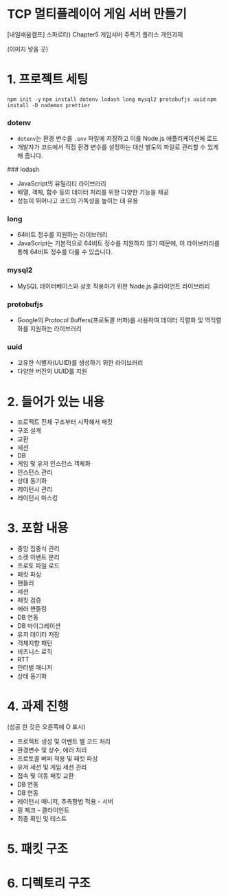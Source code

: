 # TCP 멀티플레이어 게임 서버 만들기

[내일배움캠프] 스파르타) Chapter5 게임서버 주특기 플러스 개인과제

(이미지 넣을 곳)

# 1. 프로젝트 세팅

`npm init -y`
`npm install dotenv lodash long mysql2 protobufjs uuid`
`npm install -D nodemon prettier`

### dotenv

- `dotenv`는 환경 변수를 `.env` 파일에 저장하고 이를 Node.js 애플리케이션에 로드
- 개발자가 코드에서 직접 환경 변수를 설정하는 대신 별도의 파일로 관리할 수 있게 해 줍니다.

### lodash

- JavaScript의 유틸리티 라이브러리
- 배열, 객체, 함수 등의 데이터 처리를 위한 다양한 기능을 제공
- 성능이 뛰어나고 코드의 가독성을 높이는 데 유용

### long

- 64비트 정수를 지원하는 라이브러리
- JavaScript는 기본적으로 64비트 정수를 지원하지 않기 때문에, 이 라이브러리를 통해 64비트 정수를 다룰 수 있습니다.

### mysql2

- MySQL 데이터베이스와 상호 작용하기 위한 Node.js 클라이언트 라이브러리

### protobufjs

- Google의 Protocol Buffers(프로토콜 버퍼)를 사용하여 데이터 직렬화 및 역직렬화를 지원하는 라이브러리

### uuid

- 고유한 식별자(UUID)를 생성하기 위한 라이브러리
- 다양한 버전의 UUID를 지원

# 2. 들어가 있는 내용

- 프로젝트 전체 구조부터 시작해서 패킷
- 구조 설계
- 교환
- 세션
- DB
- 게임 및 유저 인스턴스 객체화
- 인스턴스 관리
- 상태 동기화
- 레이턴시 관리
- 레이턴시 마스킹

# 3. 포함 내용

- 중앙 집중식 관리
- 소켓 이벤트 분리
- 프로토 파일 로드
- 패킷 파싱
- 핸들러
- 세션
- 패킷 검증
- 에러 핸들링
- DB 연동
- DB 마이그레이션
- 유저 데이터 저장
- 객체지향 패턴
- 비즈니스 로직
- RTT
- 인터벌 매니저
- 상태 동기화

# 4. 과제 진행

(성공 한 것은 오른쪽에 O 표시)

- 프로젝트 생성 및 이벤트 별 코드 처리
- 환경변수 및 상수, 에러 처리
- 프로토콜 버퍼 적용 및 패킷 파싱
- 유저 세션 및 게임 세션 관리
- 접속 및 이동 패킷 교환
- DB 연동
- DB 연동
- 레이턴시 매니저, 추측항법 적용 - 서버
- 핑 체크 - 클라이언트
- 최종 확인 및 테스트

# 5. 패킷 구조

# 6. 디렉토리 구조

